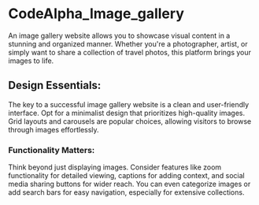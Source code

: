 # CodeAlpha_Image_gallery
An image gallery website allows you to showcase visual content in a stunning and organized manner. Whether you're a photographer, artist, or simply want to share a collection of travel photos, this platform brings your images to life.

## Design Essentials:

The key to a successful image gallery website is a clean and user-friendly interface. Opt for a minimalist design that prioritizes high-quality images. Grid layouts and carousels are popular choices, allowing visitors to browse through images effortlessly.

### Functionality Matters:

Think beyond just displaying images. Consider features like zoom functionality for detailed viewing, captions for adding context, and social media sharing buttons for wider reach. You can even categorize images or add search bars for easy navigation, especially for extensive collections.

